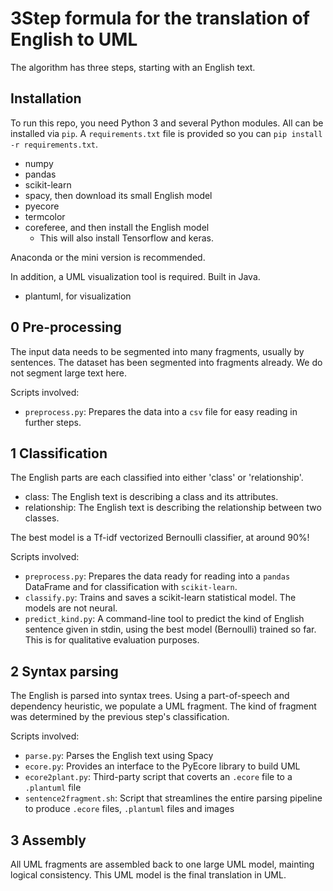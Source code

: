# 3Step formula for the translation of English to UML

The algorithm has three steps, starting with an English text.

## Installation

To run this repo, you need Python 3 and several Python modules. All can be installed via `pip`. A `requirements.txt` file is provided so you can `pip install -r requirements.txt`.

- numpy
- pandas
- scikit-learn
- spacy, then download its small English model
- pyecore
- termcolor
- coreferee, and then install the English model
  - This will also install Tensorflow and keras.

Anaconda or the mini version is recommended.

In addition, a UML visualization tool is required. Built in Java.

- plantuml, for visualization

## 0 Pre-processing

The input data needs to be segmented into many fragments, usually by sentences. The dataset has been segmented into fragments already. We do not segment large text here.

Scripts involved:

- `preprocess.py`: Prepares the data into a `csv` file for easy reading in further steps.

## 1 Classification

The English parts are each classified into either 'class' or 'relationship'.

- class: The English text is describing a class and its attributes.
- relationship: The English text is describing the relationship between two classes.

The best model is a Tf-idf vectorized Bernoulli classifier, at around 90%!

Scripts involved:

- `preprocess.py`: Prepares the data ready for reading into a `pandas` DataFrame and for classification with `scikit-learn`.
- `classify.py`: Trains and saves a scikit-learn statistical model. The models are not neural.
- `predict_kind.py`: A command-line tool to predict the kind of English sentence given in stdin, using the best model (Bernoulli) trained so far. This is for qualitative evaluation purposes.

## 2 Syntax parsing

The English is parsed into syntax trees. Using a part-of-speech and dependency heuristic, we populate a UML fragment. The kind of fragment was determined by the previous step's classification.

Scripts involved:

- `parse.py`: Parses the English text using Spacy
- `ecore.py`: Provides an interface to the PyEcore library to build UML
- `ecore2plant.py`: Third-party script that coverts an `.ecore` file to a `.plantuml` file
- `sentence2fragment.sh`: Script that streamlines the entire parsing pipeline to produce `.ecore` files, `.plantuml` files and images

## 3 Assembly

All UML fragments are assembled back to one large UML model, mainting logical consistency. This UML model is the final translation in UML.
